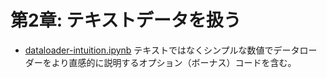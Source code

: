 # 第2章: テキストデータを扱う

- [dataloader-intuition.ipynb](dataloader-intuition.ipynb) テキストではなくシンプルな数値でデータローダーをより直感的に説明するオプション（ボーナス）コードを含む。